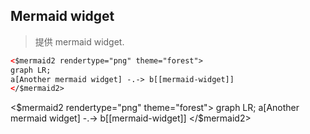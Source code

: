 ## Mermaid widget

> 提供 mermaid widget.

```html
<$mermaid2 rendertype="png" theme="forest">
graph LR;
a[Another mermaid widget] -.-> b[[mermaid-widget]]
</$mermaid2>
```

<$mermaid2 rendertype="png" theme="forest">
graph LR;
a[Another mermaid widget] -.-> b[[mermaid-widget]]
</$mermaid2>
